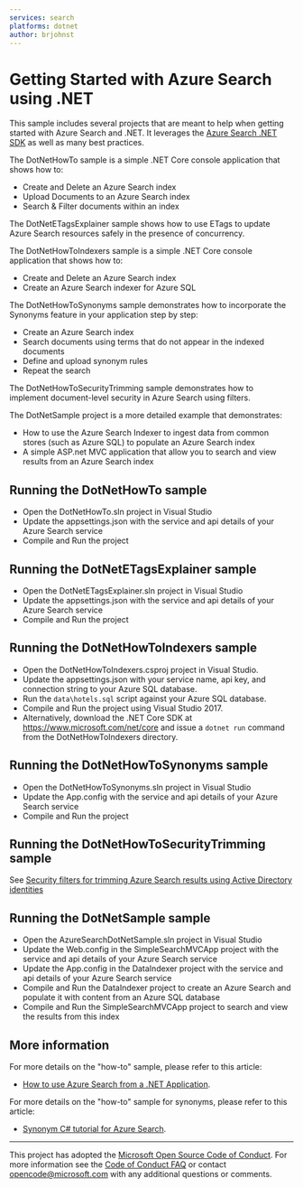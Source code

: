 ```yaml
---
services: search
platforms: dotnet
author: brjohnst
---
```


# Getting Started with Azure Search using .NET

This sample includes several projects that are meant to help when getting started with Azure Search and .NET. It leverages the [Azure Search .NET SDK](https://aka.ms/search-sdk) as well as many best practices.

The DotNetHowTo sample is a simple .NET Core console application that shows how to:

* Create and Delete an Azure Search index
* Upload Documents to an Azure Search index
* Search & Filter documents within an index

The DotNetETagsExplainer sample shows how to use ETags to update Azure Search resources safely in the presence of concurrency.

The DotNetHowToIndexers sample is a simple .NET Core console application that shows how to:

* Create and Delete an Azure Search index
* Create an Azure Search indexer for Azure SQL

The DotNetHowToSynonyms sample demonstrates how to incorporate the Synonyms feature in your application step by step:

* Create an Azure Search index
* Search documents using terms that do not appear in the indexed documents
* Define and upload synonym rules
* Repeat the search

The DotNetHowToSecurityTrimming sample demonstrates how to implement document-level security in Azure Search using filters.

The DotNetSample project is a more detailed example that demonstrates:

* How to use the Azure Search Indexer to ingest data from common stores (such as Azure SQL) to populate an Azure Search index
* A simple ASP.net MVC application that allow you to search and view results from an Azure Search index

## Running the DotNetHowTo sample

* Open the DotNetHowTo.sln project in Visual Studio
* Update the appsettings.json with the service and api details of your Azure Search service
* Compile and Run the project

## Running the DotNetETagsExplainer sample

* Open the DotNetETagsExplainer.sln project in Visual Studio
* Update the appsettings.json with the service and api details of your Azure Search service
* Compile and Run the project

## Running the DotNetHowToIndexers sample

* Open the DotNetHowToIndexers.csproj project in Visual Studio.
* Update the appsettings.json with your service name, api key, and connection string to your Azure SQL database.
* Run the `data\hotels.sql` script against your Azure SQL database.
* Compile and Run the project using Visual Studio 2017.
* Alternatively, download the .NET Core SDK at https://www.microsoft.com/net/core and
  issue a `dotnet run` command from the DotNetHowToIndexers directory.

## Running the DotNetHowToSynonyms sample

* Open the DotNetHowToSynonyms.sln project in Visual Studio
* Update the App.config with the service and api details of your Azure Search service
* Compile and Run the project

## Running the DotNetHowToSecurityTrimming sample

See [Security filters for trimming Azure Search results using Active Directory identities](https://docs.microsoft.com/azure/search/search-security-trimming-for-azure-search-with-aad)

## Running the DotNetSample sample

* Open the AzureSearchDotNetSample.sln project in Visual Studio
* Update the Web.config in the SimpleSearchMVCApp project with the service and api details of your Azure Search service
* Update the App.config in the DataIndexer project with the service and api details of your Azure Search service
* Compile and Run the DataIndexer project to create an Azure Search and populate it with content from an Azure SQL database
* Compile and Run the SimpleSearchMVCApp project to search and view the results from this index

## More information

For more details on the "how-to" sample, please refer to this article:

  - [How to use Azure Search from a .NET Application](https://docs.microsoft.com/azure/search/search-howto-dotnet-sdk).

For more details on the "how-to" sample for synonyms, please refer to this article:

  - [Synonym C# tutorial for Azure Search](https://aka.ms/azsdotnetsynonyms).

---

This project has adopted the [Microsoft Open Source Code of Conduct](https://opensource.microsoft.com/codeofconduct/). For more information see the [Code of Conduct FAQ](https://opensource.microsoft.com/codeofconduct/faq/) or contact [opencode@microsoft.com](mailto:opencode@microsoft.com) with any additional questions or comments.
